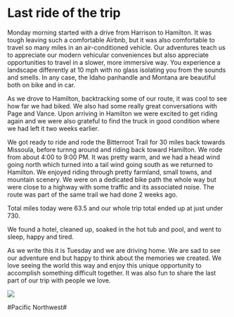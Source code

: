 # Last ride of the trip
Monday morning started with a drive from Harrison to Hamilton. It was tough leaving such a comfortable Airbnb, but it was also comfortable to travel so many miles in an air-conditioned vehicle. Our adventures teach us to appreciate our modern vehicular conveniences but also appreciate opportunities to travel in a slower, more immersive way. You experience a landscape differently at 10 mph with no glass isolating you from the sounds and smells. In any case, the Idaho panhandle and Montana are beautiful both on bike and in car.

As we drove to Hamilton, backtracking some of our route, it was cool to see how far we had biked. We also had some really great conversations with Page and Vance. Upon arriving in Hamilton we were excited to get riding again and we were also grateful to find the truck in good condition where we had left it two weeks earlier.

We got ready to ride and rode the Bitterroot Trail for 30 miles back towards Missoula, before turnng around and riding back toward Hamilton. We 
rode from about 4:00 to 9:00 PM. It was pretty warm, and we had a head wind going north which turned into a tail wind going south as we returned to Hamilton. We enjoyed riding through pretty farmland, small towns, and mountain scenery. We were on a dedicated bike path the whole way but were close to a highway with some traffic and its associated noise. The route was part of the same trail we had done 2 weeks ago. 

Total miles today were 63.5 and our whole trip total ended up at just under 730.

We found a hotel, cleaned up, soaked in the hot tub and pool, and went to sleep, happy and tired. 

As we write this it is Tuesday and we are driving home. We are sad to see our adventure end but happy to think about the memories we created. We love seeing the world this way and enjoy this unique opportunity to accomplish something difficult together. It was also fun to share the last part of our trip with people we love.



![](https://ride.whitings.org/wp-content/uploads/2021/06/IMG_1396-scaled.jpg)



#Pacific Northwest#